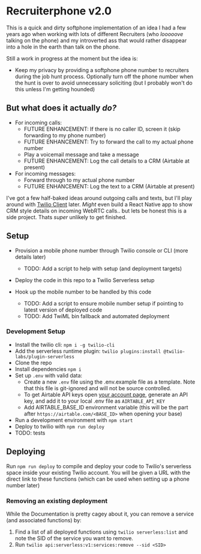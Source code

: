 # Recruiterphone v2.0

This is a quick and dirty softphone implementation of an idea I had a few years ago when working with lots of different Recruiters (who _looooove_ talking on the phone) and my introverted ass that would rather disappear into a hole in the earth than talk on the phone.

Still a work in progress at the moment but the idea is:

- Keep my privacy by providing a softphone phone number to recruiters during the job hunt process. Optionally turn off the phone number when the hunt is over to avoid unnecessary soliciting (but I probably won't do this unless I'm getting hounded)

## But what does it actually _do?_

- For incoming calls:
  - FUTURE ENHANCEMENT: If there is no caller ID, screen it (skip forwarding to my phone number)
  - FUTURE ENHANCEMENT: Try to forward the call to my actual phone number
  - Play a voicemail message and take a message
  - FUTURE ENHANCEMENT: Log the call details to a CRM (Airtable at present)
- For incoming messages:
  - Forward through to my actual phone number
  - FUTURE ENHANCEMENT: Log the text to a CRM (Airtable at present)

I've got a few half-baked ideas around outgoing calls and texts, but I'll play around with [Twilio Client](https://www.twilio.com/client) later. _Might_ even build a React Native app to show CRM style details on incoming WebRTC calls.. but lets be honest this is a side project. Thats _super_ unlikely to get finished.

## Setup

- Provision a mobile phone number through Twilio console or CLI (more details later)
  - TODO: Add a script to help with setup (and deployment targets)
- Deploy the code in this repo to a Twilio Serverless setup
- Hook up the mobile number to be handled by this code

  - TODO: Add a script to ensure mobile number setup if pointing to latest version of deployed code
  - TODO: Add TwiML bin fallback and automated deployment

### Development Setup

- Install the twilio cli: `npm i -g twilio-cli`
- Add the serverless runtime plugin: `twilio plugins:install @twilio-labs/plugin-serverless`
- Clone the repo
- Install dependencies `npm i`
- Set up `.env` with valid data:
  - Create a new `.env` file using the .env.example file as a template. Note that this file is git-ignored and will not be source controlled.
  - To get Airtable API keys open [your account page](https://airtable.com/account), generate an API key, and add it to your local .env file as `AIRTABLE_API_KEY`
  - Add AIRTABLE_BASE_ID environment variable (this will be the part after `https://airtable.com/<BASE_ID>` when opening your base)
- Run a development environment with `npm start`
- Deploy to twilio with `npm run deploy`
- TODO: tests

## Deploying

Run `npm run deploy` to compile and deploy your code to Twilio's serverless space inside your existing Twilio account. You will be given a URL with the direct link to these functions (which can be used when setting up a phone number later)

### Removing an existing deployment

While the Documentation is pretty cagey about it, you can remove a service (and associated functions) by:

1. Find a list of all deployed functions using `twilio serverless:list` and note the SID of the service you want to remove.
2. Run `twilio api:serverless:v1:services:remove --sid <SID>`
